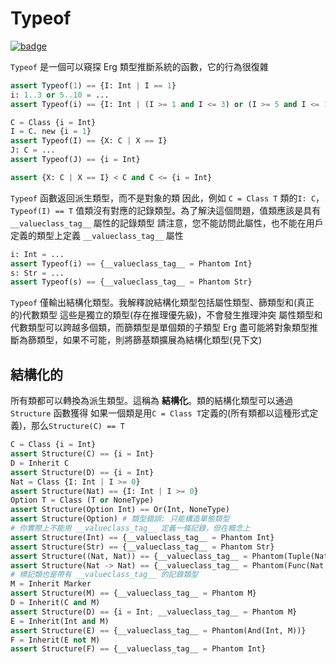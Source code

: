# Typeof

[![badge](https://img.shields.io/endpoint.svg?url=https%3A%2F%2Fgezf7g7pd5.execute-api.ap-northeast-1.amazonaws.com%2Fdefault%2Fsource_up_to_date%3Fowner%3Derg-lang%26repos%3Derg%26ref%3Dmain%26path%3Ddoc/EN/syntax/type/advanced/typeof.md%26commit_hash%3D44d7784aac3550ba97c8a1eaf20b9264b13d4134)](https://gezf7g7pd5.execute-api.ap-northeast-1.amazonaws.com/default/source_up_to_date?owner=erg-lang&repos=erg&ref=main&path=doc/EN/syntax/type/advanced/typeof.md&commit_hash=44d7784aac3550ba97c8a1eaf20b9264b13d4134)

`Typeof` 是一個可以窺探 Erg 類型推斷系統的函數，它的行為很復雜

```python
assert Typeof(1) == {I: Int | I == 1}
i: 1..3 or 5..10 = ...
assert Typeof(i) == {I: Int | (I >= 1 and I <= 3) or (I >= 5 and I <= 10)}

C = Class {i = Int}
I = C. new {i = 1}
assert Typeof(I) == {X: C | X == I}
J: C = ...
assert Typeof(J) == {i = Int}

assert {X: C | X == I} < C and C <= {i = Int}
```

`Typeof` 函數返回派生類型，而不是對象的類
因此，例如 `C = Class T` 類的`I: C`，`Typeof(I) == T`
值類沒有對應的記錄類型。為了解決這個問題，值類應該是具有 `__valueclass_tag__` 屬性的記錄類型
請注意，您不能訪問此屬性，也不能在用戶定義的類型上定義 `__valueclass_tag__` 屬性

```python
i: Int = ...
assert Typeof(i) == {__valueclass_tag__ = Phantom Int}
s: Str = ...
assert Typeof(s) == {__valueclass_tag__ = Phantom Str}
```

`Typeof` 僅輸出結構化類型。我解釋說結構化類型包括屬性類型、篩類型和(真正的)代數類型
這些是獨立的類型(存在推理優先級)，不會發生推理沖突
屬性類型和代數類型可以跨越多個類，而篩類型是單個類的子類型
Erg 盡可能將對象類型推斷為篩類型，如果不可能，則將篩基類擴展為結構化類型(見下文)

## 結構化的

所有類都可以轉換為派生類型。這稱為 __結構化__。類的結構化類型可以通過 `Structure` 函數獲得
如果一個類是用`C = Class T`定義的(所有類都以這種形式定義)，那么`Structure(C) == T`

```python
C = Class {i = Int}
assert Structure(C) == {i = Int}
D = Inherit C
assert Structure(D) == {i = Int}
Nat = Class {I: Int | I >= 0}
assert Structure(Nat) == {I: Int | I >= 0}
Option T = Class (T or NoneType)
assert Structure(Option Int) == Or(Int, NoneType)
assert Structure(Option) # 類型錯誤: 只能構造單態類型
# 你實際上不能用 __valueclass_tag__ 定義一條記錄，但在概念上
assert Structure(Int) == {__valueclass_tag__ = Phantom Int}
assert Structure(Str) == {__valueclass_tag__ = Phantom Str}
assert Structure((Nat, Nat)) == {__valueclass_tag__ = Phantom(Tuple(Nat, Nat))}
assert Structure(Nat -> Nat) == {__valueclass_tag__ = Phantom(Func(Nat, Nat))}
# 標記類也是帶有 __valueclass_tag__ 的記錄類型
M = Inherit Marker
assert Structure(M) == {__valueclass_tag__ = Phantom M}
D = Inherit(C and M)
assert Structure(D) == {i = Int; __valueclass_tag__ = Phantom M}
E = Inherit(Int and M)
assert Structure(E) == {__valueclass_tag__ = Phantom(And(Int, M))}
F = Inherit(E not M)
assert Structure(F) == {__valueclass_tag__ = Phantom Int}
```
